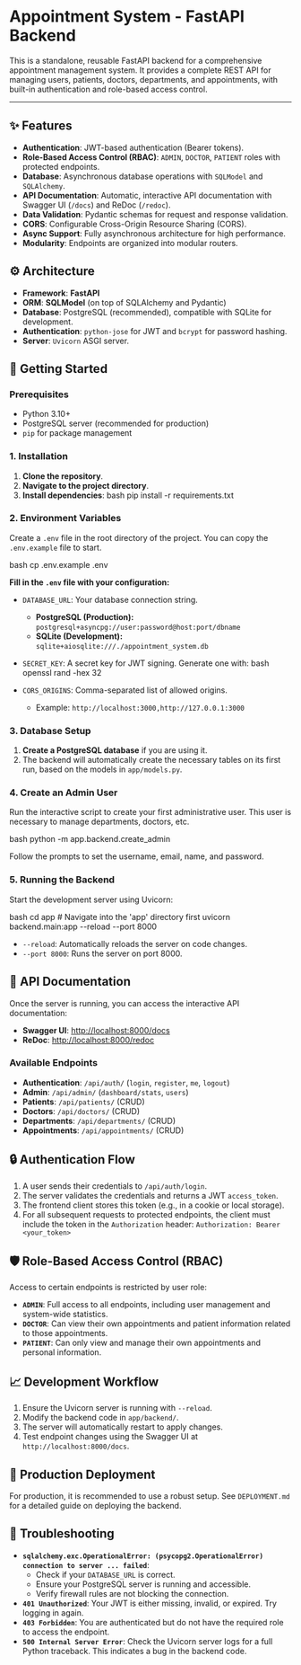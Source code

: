 # Appointment System - FastAPI Backend

This is a standalone, reusable FastAPI backend for a comprehensive appointment management system. It provides a complete REST API for managing users, patients, doctors, departments, and appointments, with built-in authentication and role-based access control.

---

## ✨ Features

- **Authentication**: JWT-based authentication (Bearer tokens).
- **Role-Based Access Control (RBAC)**: `ADMIN`, `DOCTOR`, `PATIENT` roles with protected endpoints.
- **Database**: Asynchronous database operations with `SQLModel` and `SQLAlchemy`.
- **API Documentation**: Automatic, interactive API documentation with Swagger UI (`/docs`) and ReDoc (`/redoc`).
- **Data Validation**: Pydantic schemas for request and response validation.
- **CORS**: Configurable Cross-Origin Resource Sharing (CORS).
- **Async Support**: Fully asynchronous architecture for high performance.
- **Modularity**: Endpoints are organized into modular routers.

## ⚙️ Architecture

- **Framework**: **FastAPI**
- **ORM**: **SQLModel** (on top of SQLAlchemy and Pydantic)
- **Database**: PostgreSQL (recommended), compatible with SQLite for development.
- **Authentication**: `python-jose` for JWT and `bcrypt` for password hashing.
- **Server**: `Uvicorn` ASGI server.

## 🚀 Getting Started

### Prerequisites

- Python 3.10+
- PostgreSQL server (recommended for production)
- `pip` for package management

### 1. Installation

1.  **Clone the repository**.
2.  **Navigate to the project directory**.
3.  **Install dependencies**:
    bash
    pip install -r requirements.txt
    

### 2. Environment Variables

Create a `.env` file in the root directory of the project. You can copy the `.env.example` file to start.

bash
cp .env.example .env


**Fill in the `.env` file with your configuration:**

-   `DATABASE_URL`: Your database connection string.
    -   **PostgreSQL (Production):** `postgresql+asyncpg://user:password@host:port/dbname`
    -   **SQLite (Development):** `sqlite+aiosqlite:///./appointment_system.db`
-   `SECRET_KEY`: A secret key for JWT signing. Generate one with:
    bash
    openssl rand -hex 32
    
-   `CORS_ORIGINS`: Comma-separated list of allowed origins.
    -   Example: `http://localhost:3000,http://127.0.0.1:3000`

### 3. Database Setup

1.  **Create a PostgreSQL database** if you are using it.
2.  The backend will automatically create the necessary tables on its first run, based on the models in `app/models.py`.

### 4. Create an Admin User

Run the interactive script to create your first administrative user. This user is necessary to manage departments, doctors, etc.

bash
python -m app.backend.create_admin


Follow the prompts to set the username, email, name, and password.

### 5. Running the Backend

Start the development server using Uvicorn:

bash
cd app  # Navigate into the 'app' directory first
uvicorn backend.main:app --reload --port 8000


-   `--reload`: Automatically reloads the server on code changes.
-   `--port 8000`: Runs the server on port 8000.

## 📝 API Documentation

Once the server is running, you can access the interactive API documentation:

-   **Swagger UI**: [http://localhost:8000/docs](http://localhost:8000/docs)
-   **ReDoc**: [http://localhost:8000/redoc](http://localhost:8000/redoc)

### Available Endpoints

-   **Authentication**: `/api/auth/` (`login`, `register`, `me`, `logout`)
-   **Admin**: `/api/admin/` (`dashboard/stats`, `users`)
-   **Patients**: `/api/patients/` (CRUD)
-   **Doctors**: `/api/doctors/` (CRUD)
-   **Departments**: `/api/departments/` (CRUD)
-   **Appointments**: `/api/appointments/` (CRUD)

## 🔒 Authentication Flow

1.  A user sends their credentials to `/api/auth/login`.
2.  The server validates the credentials and returns a JWT `access_token`.
3.  The frontend client stores this token (e.g., in a cookie or local storage).
4.  For all subsequent requests to protected endpoints, the client must include the token in the `Authorization` header:
    `Authorization: Bearer <your_token>`

## 🛡️ Role-Based Access Control (RBAC)

Access to certain endpoints is restricted by user role:

-   **`ADMIN`**: Full access to all endpoints, including user management and system-wide statistics.
-   **`DOCTOR`**: Can view their own appointments and patient information related to those appointments.
-   **`PATIENT`**: Can only view and manage their own appointments and personal information.

## 📈 Development Workflow

1.  Ensure the Uvicorn server is running with `--reload`.
2.  Modify the backend code in `app/backend/`.
3.  The server will automatically restart to apply changes.
4.  Test endpoint changes using the Swagger UI at `http://localhost:8000/docs`.

## 🚀 Production Deployment

For production, it is recommended to use a robust setup. See `DEPLOYMENT.md` for a detailed guide on deploying the backend.

## 🔧 Troubleshooting

-   **`sqlalchemy.exc.OperationalError: (psycopg2.OperationalError) connection to server ... failed`**:
    -   Check if your `DATABASE_URL` is correct.
    -   Ensure your PostgreSQL server is running and accessible.
    -   Verify firewall rules are not blocking the connection.
-   **`401 Unauthorized`**: Your JWT is either missing, invalid, or expired. Try logging in again.
-   **`403 Forbidden`**: You are authenticated but do not have the required role to access the endpoint.
-   **`500 Internal Server Error`**: Check the Uvicorn server logs for a full Python traceback. This indicates a bug in the backend code.

